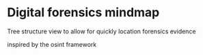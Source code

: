 # Digital forensics mindmap
Tree structure view to allow for quickly location forensics evidence

inspired by the osint framework
